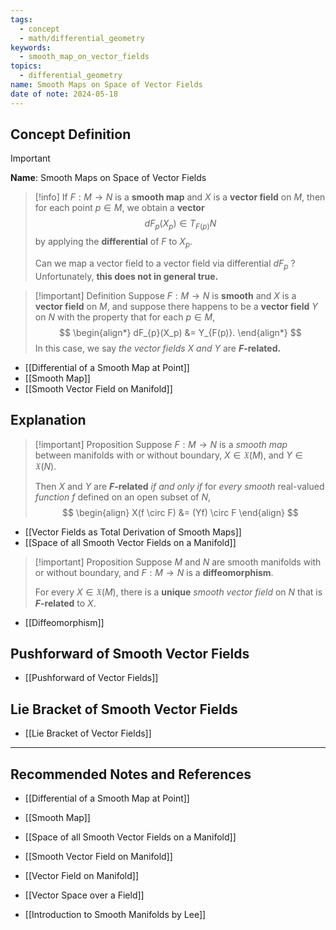 ```yaml
---
tags:
  - concept
  - math/differential_geometry
keywords:
  - smooth_map_on_vector_fields
topics:
  - differential_geometry
name: Smooth Maps on Space of Vector Fields
date of note: 2024-05-18
---
```


## Concept Definition

>[!important]
>**Name**: Smooth Maps on Space of Vector Fields

>[!info] 
>If $F: M \rightarrow N$ is a **smooth map** and $X$ is a **vector field** on $M$, then for each point $p \in M$, we obtain a **vector** $$dF_{p}(X_p) \in T_{F(p)}N$$ by applying the **differential** of $F$ to $X_p$. 
>
>Can we map a vector field to a vector field via differential $dF_{p}$ ? Unfortunately, **this does not in general true.** 


>[!important] Definition
>Suppose $F: M \rightarrow N$ is **smooth** and $X$ is a **vector field** on $M$,  and suppose there happens to be a  **vector field** $Y$ on $N$ with the property that for each $p \in M$,
>$$
> \begin{align*}
> dF_{p}(X_p) &= Y_{F(p)}.
> \end{align*}
>$$ 
> In this case, we say *the vector fields* $X$ *and* $Y$ are **$F$-related.**

- [[Differential of a Smooth Map at Point]]
- [[Smooth Map]]
- [[Smooth Vector Field on Manifold]]




## Explanation

>[!important] Proposition
>Suppose $F: M \rightarrow N$ is a *smooth map* between manifolds with or without boundary, $X \in \mathfrak{X}(M)$, and $Y \in \mathfrak{X}(N)$. 
>
>Then $X$ and $Y$ are **$F$-related** *if and only if* for *every smooth* real-valued *function* $f$ defined on an open subset of $N$,
>$$
> \begin{align}
> X(f \circ F) &= (Yf) \circ F 
> \end{align}
>$$ 

- [[Vector Fields as Total Derivation of Smooth Maps]]
- [[Space of all Smooth Vector Fields on a Manifold]]


>[!important] Proposition
>Suppose $M$ and $N$ are smooth manifolds with or without boundary, and $F: M \rightarrow N$ is a **diffeomorphism**. 
>
>For every $X \in \mathfrak{X}(M)$, there is a **unique** *smooth vector field* on $N$ that is **$F$-related** to $X$.

- [[Diffeomorphism]]

## Pushforward of Smooth Vector Fields

- [[Pushforward of Vector Fields]]

## Lie Bracket of Smooth Vector Fields

- [[Lie Bracket of Vector Fields]]




-----------
##  Recommended Notes and References


- [[Differential of a Smooth Map at Point]]
- [[Smooth Map]]
  
  
- [[Space of all Smooth Vector Fields on a Manifold]]
- [[Smooth Vector Field on Manifold]]
- [[Vector Field on Manifold]]


- [[Vector Space over a Field]]

- [[Introduction to Smooth Manifolds by Lee]]